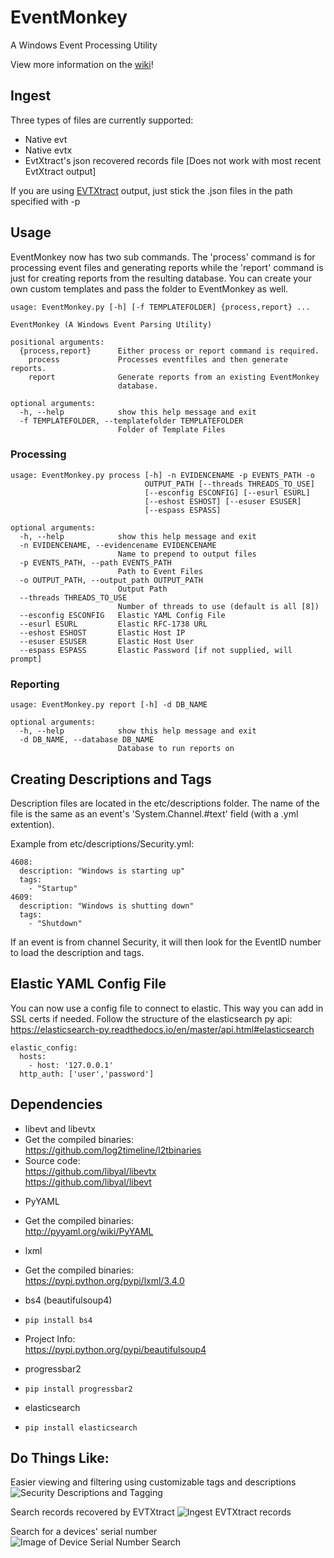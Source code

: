 # EventMonkey
A Windows Event Processing Utility

View more information on the [wiki](https://github.com/devgc/EventMonkey/wiki)!

## Ingest
Three types of files are currently supported:
- Native evt
- Native evtx
- EvtXtract's json recovered records file [Does not work with most recent EvtXtract output]

If you are using [EVTXtract](https://github.com/williballenthin/EVTXtract) output, just stick the .json files in the path specified with -p

## Usage
EventMonkey now has two sub commands. The 'process' command is for processing event files and generating reports while the 'report' command is just for creating reports from the resulting database. You can create your own custom templates and pass the folder to EventMonkey as well.
```
usage: EventMonkey.py [-h] [-f TEMPLATEFOLDER] {process,report} ...

EventMonkey (A Windows Event Parsing Utility)

positional arguments:
  {process,report}      Either process or report command is required.
    process             Processes eventfiles and then generate reports.
    report              Generate reports from an existing EventMonkey
                        database.

optional arguments:
  -h, --help            show this help message and exit
  -f TEMPLATEFOLDER, --templatefolder TEMPLATEFOLDER
                        Folder of Template Files
```
### Processing
```
usage: EventMonkey.py process [-h] -n EVIDENCENAME -p EVENTS_PATH -o
                              OUTPUT_PATH [--threads THREADS_TO_USE]
                              [--esconfig ESCONFIG] [--esurl ESURL]
                              [--eshost ESHOST] [--esuser ESUSER]
                              [--espass ESPASS]

optional arguments:
  -h, --help            show this help message and exit
  -n EVIDENCENAME, --evidencename EVIDENCENAME
                        Name to prepend to output files
  -p EVENTS_PATH, --path EVENTS_PATH
                        Path to Event Files
  -o OUTPUT_PATH, --output_path OUTPUT_PATH
                        Output Path
  --threads THREADS_TO_USE
                        Number of threads to use (default is all [8])
  --esconfig ESCONFIG   Elastic YAML Config File
  --esurl ESURL         Elastic RFC-1738 URL
  --eshost ESHOST       Elastic Host IP
  --esuser ESUSER       Elastic Host User
  --espass ESPASS       Elastic Password [if not supplied, will prompt]
```

### Reporting
```
usage: EventMonkey.py report [-h] -d DB_NAME

optional arguments:
  -h, --help            show this help message and exit
  -d DB_NAME, --database DB_NAME
                        Database to run reports on
```

## Creating Descriptions and Tags
Description files are located in the etc/descriptions folder. The name of the file is the same as an event's 'System.Channel.#text' field (with a .yml extention).

Example from etc/descriptions/Security.yml:
```
4608:
  description: "Windows is starting up"
  tags:
    - "Startup"
4609:
  description: "Windows is shutting down"
  tags: 
    - "Shutdown"
```

If an event is from channel Security, it will then look for the EventID number to load the description and tags.

## Elastic YAML Config File
You can now use a config file to connect to elastic. This way you can add in SSL certs if needed. Follow the structure of the elasticsearch py api: https://elasticsearch-py.readthedocs.io/en/master/api.html#elasticsearch

```
elastic_config:
  hosts:
    - host: '127.0.0.1'
  http_auth: ['user','password']
```

## Dependencies
* libevt and libevtx
 * Get the compiled binaries:<br/>
https://github.com/log2timeline/l2tbinaries
 * Source code:<br/>
https://github.com/libyal/libevtx<br/>
https://github.com/libyal/libevt<br/>

- PyYAML
 - Get the compiled binaries:<br/>
http://pyyaml.org/wiki/PyYAML

- lxml
 - Get the compiled binaries:<br/>
https://pypi.python.org/pypi/lxml/3.4.0

- bs4 (beautifulsoup4)
 - `pip install bs4`
 - Project Info:<br/>
https://pypi.python.org/pypi/beautifulsoup4

- progressbar2
 - `pip install progressbar2`
 
- elasticsearch
 - `pip install elasticsearch`
 
## Do Things Like:
Easier viewing and filtering using customizable tags and descriptions
![Security Descriptions and Tagging](https://github.com/devgc/EventMonkey/blob/master/examples/DescriptionsAndTags.png)

Search records recovered by EVTXtract
![Ingest EVTXtract records](https://github.com/devgc/EventMonkey/blob/master/examples/Ingest_EVTXtract_records.png)

Search for a devices' serial number
![Image of Device Serial Number Search](https://github.com/devgc/EventMonkey/blob/master/examples/SearchDeviceSerial.png)
